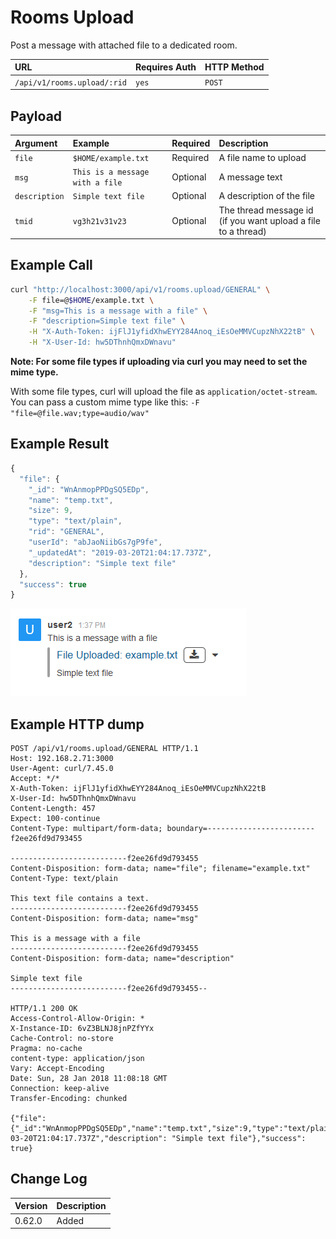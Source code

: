 # Rooms Upload

Post a message with attached file to a dedicated room.

| URL | Requires Auth | HTTP Method |
| :--- | :--- | :--- |
| `/api/v1/rooms.upload/:rid` | `yes` | `POST` |

## Payload

| Argument | Example | Required | Description |
| :--- | :--- | :--- | :--- |
| `file` | `$HOME/example.txt` | Required | A file name to upload |
| `msg` | `This is a message with a file` | Optional | A message text |
| `description` | `Simple text file` | Optional | A description of the file |
| `tmid` | `vg3h21v31v23` | Optional | The thread message id \(if you want upload a file to a thread\) |

## Example Call

```bash
curl "http://localhost:3000/api/v1/rooms.upload/GENERAL" \
    -F file=@$HOME/example.txt \
    -F "msg=This is a message with a file" \
    -F "description=Simple text file" \
    -H "X-Auth-Token: ijFlJ1yfidXhwEYY284Anoq_iEsOeMMVCupzNhX22tB" \
    -H "X-User-Id: hw5DThnhQmxDWnavu"
```

**Note: For some file types if uploading via curl you may need to set the mime type.**

With some file types, curl will upload the file as `application/octet-stream`. You can pass a custom mime type like this: `-F "file=@file.wav;type=audio/wav"`

## Example Result

```javascript
{
  "file": {
    "_id": "WnAnmopPPDgSQ5EDp",
    "name": "temp.txt",
    "size": 9,
    "type": "text/plain",
    "rid": "GENERAL",
    "userId": "abJaoNiibGs7gP9fe",
    "_updatedAt": "2019-03-20T21:04:17.737Z",
    "description": "Simple text file"
  },
  "success": true
}
```

![A picture with a message](../../../../.gitbook/assets/example.png)

## Example HTTP dump

```text
POST /api/v1/rooms.upload/GENERAL HTTP/1.1
Host: 192.168.2.71:3000
User-Agent: curl/7.45.0
Accept: */*
X-Auth-Token: ijFlJ1yfidXhwEYY284Anoq_iEsOeMMVCupzNhX22tB
X-User-Id: hw5DThnhQmxDWnavu
Content-Length: 457
Expect: 100-continue
Content-Type: multipart/form-data; boundary=------------------------f2ee26fd9d793455

--------------------------f2ee26fd9d793455
Content-Disposition: form-data; name="file"; filename="example.txt"
Content-Type: text/plain

This text file contains a text.
--------------------------f2ee26fd9d793455
Content-Disposition: form-data; name="msg"

This is a message with a file
--------------------------f2ee26fd9d793455
Content-Disposition: form-data; name="description"

Simple text file
--------------------------f2ee26fd9d793455--

HTTP/1.1 200 OK
Access-Control-Allow-Origin: *
X-Instance-ID: 6vZ3BLNJ8jnPZfYYx
Cache-Control: no-store
Pragma: no-cache
content-type: application/json
Vary: Accept-Encoding
Date: Sun, 28 Jan 2018 11:08:18 GMT
Connection: keep-alive
Transfer-Encoding: chunked

{"file":{"_id":"WnAnmopPPDgSQ5EDp","name":"temp.txt","size":9,"type":"text/plain","rid":"GENERAL","userId":"abJaoNiibGs7gP9fe","_updatedAt":"2019-03-20T21:04:17.737Z","description": "Simple text file"},"success": true}
```

## Change Log

| Version | Description |
| :--- | :--- |
| 0.62.0 | Added |

